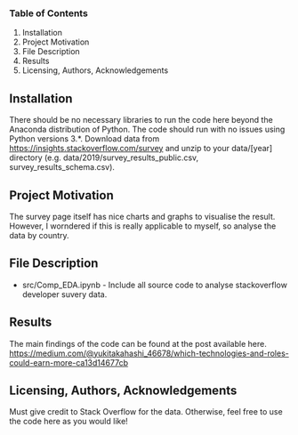 ### Table of Contents
1. Installation
2. Project Motivation
3. File Description
4. Results
5. Licensing, Authors, Acknowledgements

## Installation
There should be no necessary libraries to run the code here beyond the Anaconda distribution of Python. The code should run with no issues using Python versions 3.*.
Download data from https://insights.stackoverflow.com/survey and unzip to your data/[year] directory (e.g. data/2019/survey_results_public.csv, survey_results_schema.csv).

## Project Motivation
The survey page itself has nice charts and graphs to visualise the result.
However, I worndered if this is really applicable to myself, so analyse the data by country.

## File Description
* src/Comp_EDA.ipynb - Include all source code to analyse stackoverflow developer suvery data.

## Results
The main findings of the code can be found at the post available here.
https://medium.com/@yukitakahashi_46678/which-technologies-and-roles-could-earn-more-ca13d14677cb

## Licensing, Authors, Acknowledgements
Must give credit to Stack Overflow for the data. Otherwise, feel free to use the code here as you would like!
